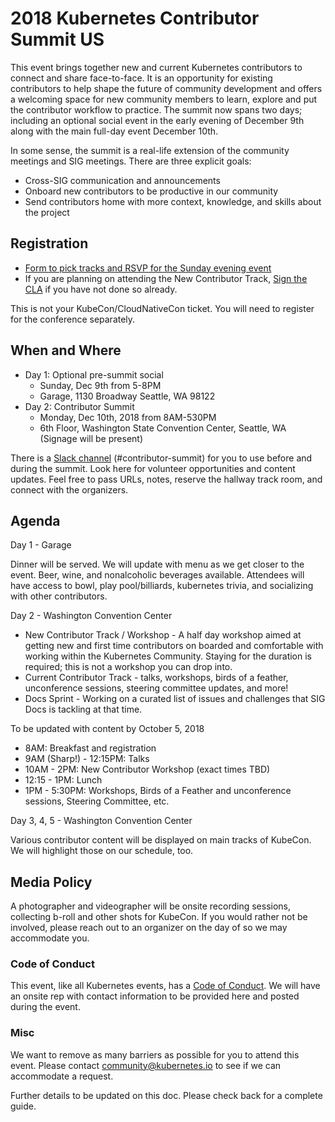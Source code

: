 # 2018 Kubernetes Contributor Summit US

This event brings together new and current Kubernetes contributors to connect and share face-to-face. It is an opportunity for existing contributors to help shape the future of community development and offers a welcoming space for new community members to learn, explore and put the contributor workflow to practice.
The summit now spans two days; including an optional social event in the early evening of December 9th along with the main full-day event December 10th.

In some sense, the summit is a real-life extension of the community meetings and SIG meetings. There are three explicit goals:

- Cross-SIG communication and announcements
- Onboard new contributors to be productive in our community
- Send contributors home with more context, knowledge, and skills about the project

## Registration

- [Form to pick tracks and RSVP for the Sunday evening event](https://goo.gl/X8YrRv)
- If you are planning on attending the New Contributor Track, [Sign the CLA](/CLA.md) if you have not done so already. 

This is not your KubeCon/CloudNativeCon ticket. You will need to register for the conference separately.

## When and Where

- Day 1: Optional pre-summit social
  - Sunday, Dec 9th from 5-8PM
  - Garage, 1130 Broadway Seattle, WA 98122
- Day 2: Contributor Summit 
  - Monday, Dec 10th, 2018 from 8AM-530PM
  - 6th Floor, Washington State Convention Center, Seattle, WA
    (Signage will be present)

There is a [Slack channel](https://kubernetes.slack.com/messages/contributor-summit) (#contributor-summit) for you to use before and during the summit. Look here for volunteer opportunities and content updates. Feel free to pass URLs, notes, reserve the hallway track room, and connect with the organizers.

## Agenda

Day 1 - Garage

Dinner will be served. We will update with menu as we get closer to the event. Beer, wine, and nonalcoholic beverages available. 
Attendees will have access to bowl, play pool/billiards, kubernetes trivia, and socializing with other contributors.

Day 2 - Washington Convention Center
- New Contributor Track / Workshop - A half day workshop aimed at getting new and first time contributors on boarded and comfortable with working within the Kubernetes Community. Staying for the duration is required; this is not a workshop you can drop into.
- Current Contributor Track -  talks, workshops, birds of a feather, unconference sessions, steering committee updates, and more! 
- Docs Sprint - Working on a curated list of issues and challenges that SIG Docs is tackling at that time.

To be updated with content by October 5, 2018

- 8AM: Breakfast and registration
- 9AM (Sharp!) - 12:15PM: Talks
- 10AM - 2PM: New Contributor Workshop (exact times TBD)
- 12:15 - 1PM: Lunch
- 1PM - 5:30PM: Workshops, Birds of a Feather and unconference sessions, Steering Committee, etc.

Day 3, 4, 5 - Washington Convention Center

Various contributor content will be displayed on main tracks of KubeCon. We will highlight those on our schedule, too. 


## Media Policy

A photographer and videographer will be onsite recording sessions, collecting b-roll and other shots for KubeCon. If you would rather not be involved, please reach out to an organizer on the day of so we may accommodate you.


### Code of Conduct

This event, like all Kubernetes events, has a [Code of Conduct](/code-of-conduct.md). We will have an onsite rep with contact information to be provided here and posted during the event.


### Misc
We want to remove as many barriers as possible for you to attend this event. Please contact community@kubernetes.io to see if we can accommodate a request. 

Further details to be updated on this doc. Please check back for a complete guide.